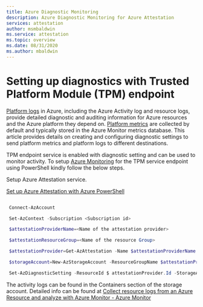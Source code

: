 ```yaml
---
title: Azure Diagnostic Monitoring
description: Azure Diagnostic Monitoring for Azure Attestation
services: attestation
author: msmbaldwin
ms.service: attestation
ms.topic: overview
ms.date: 08/31/2020
ms.author: mbaldwin
---
```


# Setting up diagnostics with Trusted Platform Module (TPM) endpoint

[Platform logs](/azure/azure-monitor/platform/platform-logs-overview) in Azure, including the Azure Activity log and resource logs, provide detailed diagnostic and auditing information for Azure resources and the Azure platform they depend on. [Platform metrics](/azure/azure-monitor/platform/data-platform-metrics) are collected by default and typically stored in the Azure Monitor metrics database. This article provides details on creating and configuring diagnostic settings to send platform metrics and platform logs to different destinations. 

TPM endpoint service is enabled with diagnostic setting and can be used to monitor activity. To setup [Azure Monitoring](/azure/azure-monitor/overview) for the TPM service endpoint using PowerShell kindly follow the below steps. 

Setup Azure Attestation service. 

[Set up Azure Attestation with Azure PowerShell](/azure/attestation/quickstart-powershell#:~:text=%20Quickstart%3A%20Set%20up%20Azure%20Attestation%20with%20Azure,Register%20Microsoft.Attestation%20resource%20provider.%20Register%20the...%20More%20)

```powershell

 Connect-AzAccount 

 Set-AzContext -Subscription <Subscription id> 

 $attestationProviderName=<Name of the attestation provider> 

 $attestationResourceGroup=<Name of the resource Group> 

 $attestationProvider=Get-AzAttestation -Name $attestationProviderName -ResourceGroupName $attestationResourceGroup 

 $storageAccount=New-AzStorageAccount -ResourceGroupName $attestationProvider.ResourceGroupName -Name <Name for Storage Account> -SkuName Standard_LRS -Location <Location> 

 Set-AzDiagnosticSetting -ResourceId $ attestationProvider.Id -StorageAccountId $ storageAccount.Id -Enabled $true 

```
The activity logs can be found in the Containers section of the storage account. Detailed info can be found at [Collect resource logs from an Azure Resource and analyze with Azure Monitor - Azure Monitor](/azure/azure-monitor/learn/tutorial-resource-logs)
